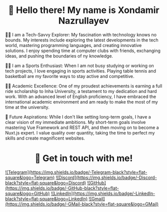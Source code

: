 <h1 align='center'>👋 Hello there! My name is Xondamir Nazrullayev</h1>

🧑‍💻 I am a Tech-Savvy Explorer:
My fascination with technology knows no bounds. My interests include exploring the latest developments in the tech world, mastering programming languages, and creating innovative solutions. I enjoy spending time at computer clubs with friends, exchanging ideas, and pushing the boundaries of ny knowledge.

🤾‍♂️ I am a Sports Enthusiast:
When I am not busy studying or working on tech projects, I love engaging in sports activities. Playing table tennis and basketball are my favorite ways to stay active and competitive.

🧑‍🎓 Academic Excellence:
One of my proudest achievements is earning a full ride scholarship to Inha University, a testament to my dedication and hard work. With an advanced level of English proficiency, I have embraced the international academic environment and am ready to make the most of my time at the university.

🔮 Future Aspirations:
While I don't like setting long-term goals, I have a clear vision of my immediate ambitions. My short-term goals involve mastering Vue Framework and REST API, and then moving on to become a Nuxt.js expert. I value quality over quantity, taking the time to perfect my skills and create magnificent websites.
<h1 align='center'>🤙 Get in touch with me!</h1>
<a href="https://t.me/Assert1veX">![Telegram](https://img.shields.io/badge/-Telegram-black?style=flat-square&logo=Telegram)</a>
<a href="https://instagram.com/xondamirking">![Discord](https://img.shields.io/badge/-Discord-black?style=flat-square&logo=Discord)</a>
<a href="https://github.com/Xondamir-coder">![GitHub](https://img.shields.io/badge/-GitHub-black?style=flat-square&logo=GitHub)</a>
<a href="https://www.linkedin.com/in/xondamir-nazrullayev-designer//">![LinkedIn](https://img.shields.io/badge/-LinkedIn-black?style=flat-square&logo=LinkedIn)</a>
<a href="mailto:xondamirnazrullayev@gmail.com">![Gmail](https://img.shields.io/badge/-GMail-black?style=flat-square&logo=GMail)</a>
